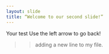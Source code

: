 ```yaml
---
layout: slide
title: “Welcome to our second slide!”
---
```

Your test
Use the left arrow to go back!
>>  adding a new line to my file.
